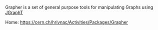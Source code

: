 Grapher is a set of general purpose tools for manipulating Graphs using
<a href="https://jgrapht.org">JGraphT</a>

Home: https://cern.ch/hrivnac/Activities/Packages/Grapher
